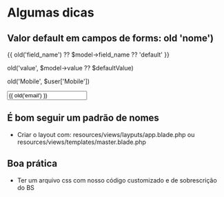 # Algumas dicas

## Valor default em campos de forms: old 'nome')

{{ old('field_name') ?? $model->field_name ?? 'default' }}

old('value', $model->value ?? $defaultValue)

old('Mobile', $user['Mobile'])

<input type="email" name="email" value="{{ old('email') }}"><br/>


## É bom seguir um padrão de nomes
- Criar o layout com: resources/views/layputs/app.blade.php ou resources/views/templates/master.blade.php

## Boa prática
- Ter um arquivo css com nosso código customizado e de sobrescrição do BS

